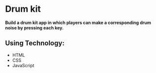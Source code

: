 # Drum kit
      
      
**Build a drum kit app in which players can make a corresponding drum noise by pressing each key.**


## Using Technology:

- HTML
- CSS
- JavaScript